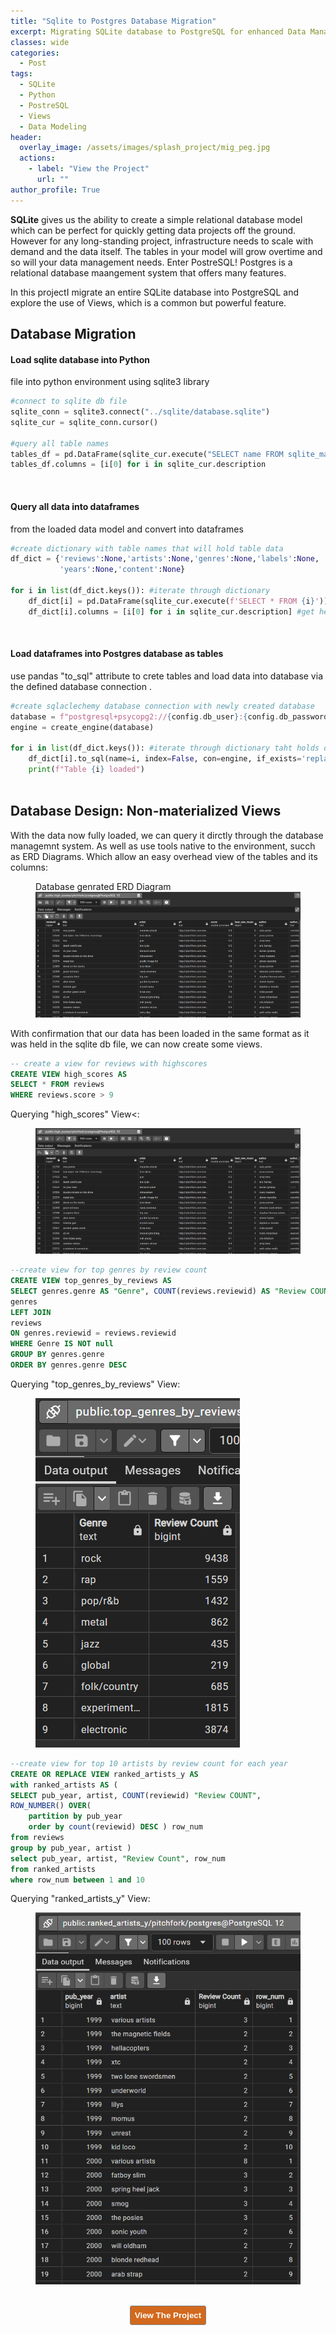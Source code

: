 ```yaml
---
title: "Sqlite to Postgres Database Migration"
excerpt: Migrating SQLite database to PostgreSQL for enhanced Data Management
classes: wide
categories:
  - Post
tags:
  - SQLite
  - Python
  - PostreSQL
  - Views
  - Data Modeling 
header:
  overlay_image: /assets/images/splash_project/mig_peg.jpg
  actions:
    - label: "View the Project" 
      url: ""
author_profile: True 
---
```


<b>SQLite</b> gives us the ability to create a simple relational database model which can be perfect for quickly getting data projects off the ground. However for any long-standing project, infrastructure needs to scale with demand and the data itself. The tables in your model will grow overtime and so will your data management needs. Enter PostreSQL! Postgres is a relational database maangement system that offers many features. 

In this projectI migrate an entire SQLite database into PostgreSQL and explore the use of Views, which is a common but powerful feature. 

## Database Migration 
#### Load sqlite database into Python
file into python environment using sqlite3 library 

```python 
#connect to sqlite db file 
sqlite_conn = sqlite3.connect("../sqlite/database.sqlite")
sqlite_cur = sqlite_conn.cursor()

#query all table names 
tables_df = pd.DataFrame(sqlite_cur.execute("SELECT name FROM sqlite_master WHERE type='table'"))
tables_df.columns = [i[0] for i in sqlite_cur.description
```

<div class="notice">
<figure>
  <a href=""><img src=""></a>
</figure>
  </div>

#### Query all data into dataframes 
from the loaded data model and convert into dataframes

```python 
#create dictionary with table names that will hold table data
df_dict = {'reviews':None,'artists':None,'genres':None,'labels':None,
           'years':None,'content':None}

for i in list(df_dict.keys()): #iterate through dictionary 
    df_dict[i] = pd.DataFrame(sqlite_cur.execute(f'SELECT * FROM {i}')) #query each table and create dataframe object
    df_dict[i].columns = [i[0] for i in sqlite_cur.description] #get header/columns
```

<div class="notice">
<figure>
  <a href=""><img src=""></a>
</figure>
  </div>
  

#### Load dataframes into Postgres database as tables 
use pandas "to_sql" attribute to crete tables and load data into database via the defined database connection .

```python
#create sqlaclechemy database connection with newly created database 
database = f"postgresql+psycopg2://{config.db_user}:{config.db_password}@localhost:5432/pitchfork?gssencmode=disable"
engine = create_engine(database)   

for i in list(df_dict.keys()): #iterate through dictionary taht holds dataframes of data
    df_dict[i].to_sql(name=i, index=False, con=engine, if_exists='replace', chunksize=100000) # load data into database 
    print(f"Table {i} loaded")
    
```
 

## Database Design: Non-materialized Views 
With the data now fully loaded, we can query it dirctly through the database managemnt system. As well as use tools native to the environment, succh as ERD Diagrams. Which allow an easy overhead view of the tables and its columns: 

<div class="notice">
<figure>
  <figcaption>Database genrated ERD Diagram</figcaption>
  <a href="/assets/images/migration/view1_data.png"><img src="/assets/images/migration/view1_data.png"></a>
</figure>
  </div>


With confirmation that our data has been loaded in the same format as it was held in the sqlite db file, we can now create some views. 


```sql
-- create a view for reviews with highscores 
CREATE VIEW high_scores AS
SELECT * FROM reviews
WHERE reviews.score > 9
```
Querying "high_scores" View<:
<div class="notice">
<figure>
  <a href="/assets/images/migration/view1_data.png"><img src="/assets/images/migration/view1_data.png"></a>
</figure>
  </div>
  

```sql
--create view for top genres by review count
CREATE VIEW top_genres_by_reviews AS 
SELECT genres.genre AS "Genre", COUNT(reviews.reviewid) AS "Review COUNT" FROM 
genres
LEFT JOIN
reviews 
ON genres.reviewid = reviews.reviewid
WHERE Genre IS NOT null 
GROUP BY genres.genre
ORDER BY genres.genre DESC 
```

Querying "top_genres_by_reviews" View: 
<div class="notice">
<figure>
  <a href="/assets/images/migration/view2data.png"><img src="/assets/images/migration/view2data.png"></a>
</figure>
  </div>

```sql
--create view for top 10 artists by review count for each year 
CREATE OR REPLACE VIEW ranked_artists_y AS 
with ranked_artists AS (
SELECT pub_year, artist, COUNT(reviewid) "Review COUNT",
ROW_NUMBER() OVER(
    partition by pub_year
    order by count(reviewid) DESC ) row_num
from reviews 
group by pub_year, artist ) 
select pub_year, artist, "Review Count", row_num
from ranked_artists
where row_num between 1 and 10 
```
Querying "ranked_artists_y" View:
<div class="notice">
<figure>
  <a href="/assets/images/migration/view3data.png"><img src="/assets/images/migration/view3data.png"></a>
</figure>
  </div>

  
<!--[recordind]-->

<!--[future upates]-->

<br>
<div style="text-align: center; text-shadow: 3px 3px;"><a href=" "><button style="color:#FFFFFF; background-color:#D2691E; border: 1px solid gray; padding: 7px; border-radius: 3px;" type="button"
onMouseOver="this.style.color='#4787F0'"
   onMouseOut="this.style.color='#FFFFFF'"><b>View The Project</b></button></a></div>





  






